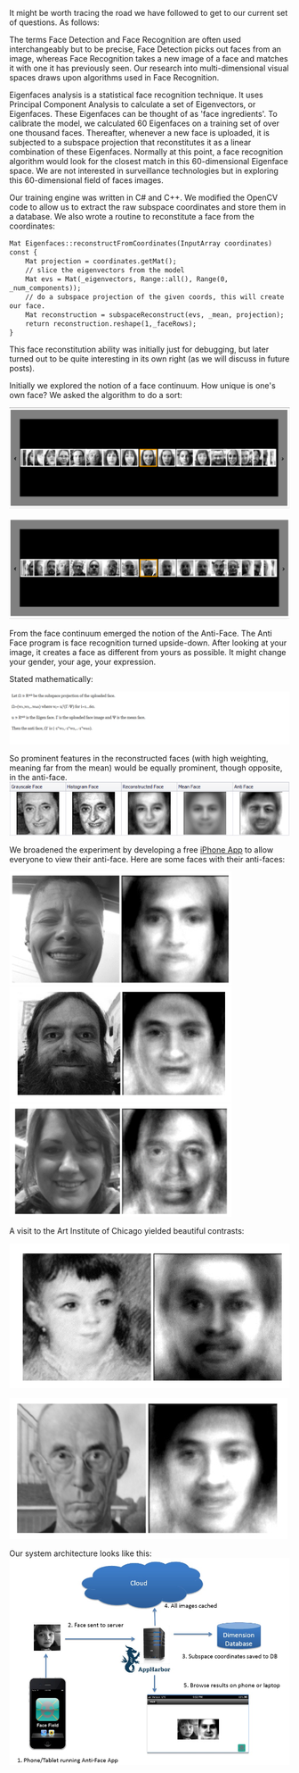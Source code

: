 It might be worth tracing the road we have followed to get to our current set of questions. As follows:   

The terms Face Detection and Face Recognition are often used interchangeably but to be precise, Face Detection picks out faces from an image, whereas Face Recognition takes a new image of a face and matches it with one it has previously seen. Our research into multi-dimensional visual spaces draws upon algorithms used in Face Recognition.

Eigenfaces analysis is a statistical face recognition technique. It uses Principal Component Analysis to calculate a set of Eigenvectors, or Eigenfaces. These Eigenfaces can be thought of as 'face ingredients'. To calibrate the model, we calculated 60 Eigenfaces on a training set of over one thousand faces. Thereafter, whenever a new face is uploaded, it is subjected to a subspace projection that reconstitutes it as a linear combination of these Eigenfaces. Normally at this point, a face recognition algorithm would look for the closest match in this 60-dimensional Eigenface space. We are not interested in surveillance technologies but in exploring this 60-dimensional field of faces images.   

Our training engine was written in C# and C++. We modified the OpenCV code to allow us to extract the raw subspace coordinates and store them in a database. We also wrote a routine to reconstitute a face from the coordinates:   

```
Mat Eigenfaces::reconstructFromCoordinates(InputArray coordinates) const {   
    Mat projection = coordinates.getMat();   
    // slice the eigenvectors from the model   
    Mat evs = Mat(_eigenvectors, Range::all(), Range(0, _num_components));  
    // do a subspace projection of the given coords, this will create our face. 
    Mat reconstruction = subspaceReconstruct(evs, _mean, projection);   
    return reconstruction.reshape(1,_faceRows);   
}   

```
This face reconstitution ability was initially just for debugging, but later turned out to be quite interesting in its own right (as we will discuss in future posts).

Initially we explored the notion of a face continuum. How unique is one's own face? We asked the algorithm to do a sort:

![Spectrum 1](../project_images/spectrum1.png?raw=true)

![Spectrum 2](../project_images/Spectrum2.png?raw=true)

From the face continuum emerged the notion of the Anti-Face. The Anti Face program is face recognition turned upside-down. After looking at your image, it creates a face as different from yours as possible. It might change your gender, your age, your expression. 

Stated mathematically:   

![math](../project_images/math2.png?raw=true)

So prominent features in the reconstructed faces (with high weighting, meaning far from the mean) would be equally prominent, though opposite, in the anti-face.
![Example](../project_images/gandhi.png?raw=true)

We broadened the experiment by developing a free <a href="https://itunes.apple.com/us/app/anti-face/id690376775">iPhone App</a> to allow everyone to view their anti-face. Here are some faces with their anti-faces:

<img src="../project_images/MrsX.png" style="width: 400px;"/>

<img src="../project_images/bread.png" style="width: 400px;"/>

<img src="../project_images/MrsY.png" style="width: 400px;"/>


A visit to the Art Institute of Chicago yielded beautiful contrasts:

![antiface4](../project_images/RedRidingHood.png?raw=true)

![antiface5](../project_images/gothic.png?raw=true)

Our system architecture looks like this:
![architecture](../project_images/arch.jpg?raw=true)

